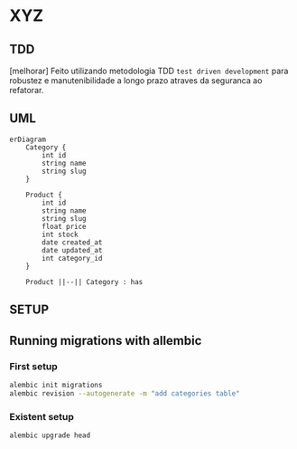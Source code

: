 # XYZ

## TDD

[melhorar]
Feito utilizando metodologia TDD `test driven development` para robustez e 
manutenibilidade a longo prazo atraves da seguranca ao refatorar.

## UML

```mermaid
erDiagram
    Category {
        int id
        string name
        string slug
    }

    Product {
        int id
        string name
        string slug
        float price
        int stock
        date created_at 
        date updated_at
        int category_id
    }

    Product ||--|| Category : has
```


## SETUP

## Running migrations with allembic

### First setup

```sh
alembic init migrations
alembic revision --autogenerate -m "add categories table"
```

### Existent setup

```sh
alembic upgrade head
```